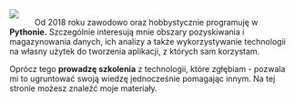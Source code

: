 <img style="float: left; margin-right: 2em;" src="https://cloud.patrykpalej.com/index.php/apps/files_sharing/publicpreview/DRgRtxbseiCXnYF?x=1907&y=660&a=true&file=photo.png&scalingup=0">


Od 2018 roku zawodowo oraz hobbystycznie programuję w **Pythonie.** Szczególnie interesują mnie obszary pozyskiwania i magazynowania danych, ich analizy a także wykorzystywanie technologii na własny użytek do tworzenia aplikacji, z których sam korzystam.

Oprócz tego **prowadzę szkolenia** z technologii, które zgłębiam - pozwala mi to ugruntować swoją wiedzę jednocześnie pomagając innym. Na tej stronie możesz znaleźć moje materiały.
